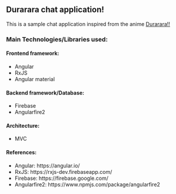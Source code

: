 <h2> Durarara chat application!</h2>
<p> This is a sample chat application inspired from the anime <a href="https://en.wikipedia.org/wiki/Durarara!!">Durarara!!</a></p>

<h3>Main Technologies/Libraries used:</h3>
<h4>Frontend framework:</h4>
<ul>
    <li>Angular</li>
    <li>RxJS</li>
    <li>Angular material</li>
</ul>
<h4>Backend framework/Database:</h4>
<ul>
    <li>Firebase</li>
    <li>Angularfire2</li>
</ul>
<h4>Architecture:</h4>
<ul>
    <li>MVC</li>
</ul>

<h4>References:</h4>
<ul> 
    <li>Angular: https://angular.io/ </li>
    <li>RxJS: https://rxjs-dev.firebaseapp.com/ </li>
    <li>Firebase: https://firebase.google.com/</li>
    <li>Angularfire2: https://www.npmjs.com/package/angularfire2</li>
</ul>
